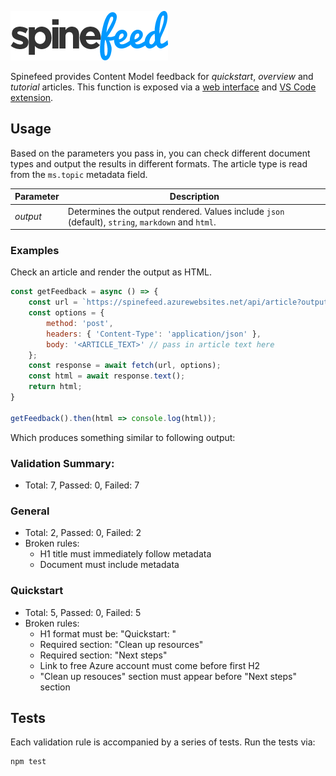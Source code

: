 ![Spinefeed](./spinefeed-logo.png)

Spinefeed provides Content Model feedback for *quickstart*, *overview* and *tutorial* articles. This function is exposed via a [web interface](http://craigshoemaker.github.io/spinefeed-website) and [VS Code extension](https://github.com/craigshoemaker/spinefeed-extension).

## Usage
Based on the parameters you pass in, you can check different document types and output the results in different formats. The article type is read from the `ms.topic` metadata field.

| Parameter | Description |
|-----------|-------------|
| *output*  | Determines the output rendered. Values include `json` (default), `string`, `markdown` and `html`. |

### Examples
Check an article and render the output as HTML.

```javascript
const getFeedback = async () => {
    const url = `https://spinefeed.azurewebsites.net/api/article?output=html`;
    const options = {
        method: 'post',
        headers: { 'Content-Type': 'application/json' },
        body: '<ARTICLE_TEXT>' // pass in article text here 
    };
    const response = await fetch(url, options);
    const html = await response.text();
    return html;
}

getFeedback().then(html => console.log(html));
```

Which produces something similar to following output:

### Validation Summary:
- Total: 7, Passed: 0, Failed: 7

### General
- Total: 2, Passed: 0, Failed: 2
- Broken rules:
  * H1 title must immediately follow metadata
  * Document must include metadata

### Quickstart
- Total: 5, Passed: 0, Failed: 5
- Broken rules:
  * H1 format must be: "Quickstart: "
  * Required section: "Clean up resources"
  * Required section: "Next steps"
  * Link to free Azure account must come before first H2
  * "Clean up resouces" section must appear before "Next steps" section

## Tests

Each validation rule is accompanied by a series of tests. Run the tests via:

```bash
npm test
```


